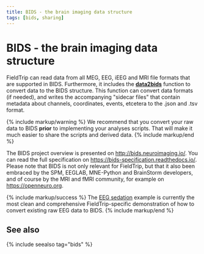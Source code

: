 ```yaml
---
title: BIDS - the brain imaging data structure
tags: [bids, sharing]
---
```


# BIDS - the brain imaging data structure

FieldTrip can read data from all MEG, EEG, iEEG and MRI file formats that are supported in BIDS. Furthermore, it includes the **[data2bids](/reference/data2bids)** function to convert data to the BIDS structure. This function can convert data formats (if needed), and writes the accompanying "sidecar files" that contain metadata about channels, coordinates, events, etcetera to the .json and .tsv format.

{% include markup/warning %}
We recommend that you convert your raw data to BIDS **prior** to implementing your analyses scripts. That will make it much easier to share the scripts and derived data.
{% include markup/end %}

The BIDS project overview is presented on <http://bids.neuroimaging.io/>. You can read the full specification on <https://bids-specification.readthedocs.io/>. Please note that BIDS is not only relevant for FieldTrip, but that it also been embraced by the SPM, EEGLAB, MNE-Python and BrainStorm developers, and of course by the MRI and fMRI community, for example on <https://openneuro.org>.

{% include markup/success %}
The [EEG sedation](/workshop/madrid2019/bids_sedation) example is currently the most clean and comprehensive FieldTrip-specific demonstration of how to convert existing raw EEG data to BIDS.
{% include markup/end %}

## See also

{% include seealso tag="bids" %}
